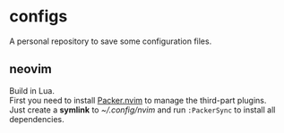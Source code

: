 # configs
A personal repository to save some configuration files.

## neovim
Build in Lua.<br>
First you need to install [Packer.nvim](https://github.com/wbthomason/packer.nvim) to manage the third-part plugins.<br>
Just create a **symlink** to _~/.config/nvim_ and run ```:PackerSync``` to install all dependencies.
